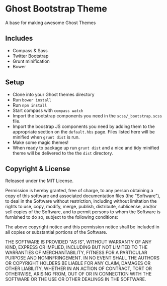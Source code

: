 # Ghost Bootstrap Theme

A base for making awesome Ghost Themes

## Includes

* Compass & Sass
* Twitter Bootstrap
* Grunt minification
* Bower

## Setup

* Clone into your Ghost themes directory
* Run `bower install`
* Run `npm install`
* Start compass with `compass watch`
* Import the bootstrap components you need in the `scss/_bootstrap.scss` file.
* Import the boostrap JS components you need by adding them to the appropriate section on the `default.hbs` page. Files listed here will be minified when `grunt dist` is run.
* Make some magic themes!
* When ready to package up run `grunt dist` and a nice and tidy minified theme will be delivered to the the `dist` directory.

## Copyright & License

Released under the MIT License.

Permission is hereby granted, free of charge, to any person obtaining a copy of this software and associated documentation files (the "Software"), to deal in the Software without restriction, including without limitation the rights to use, copy, modify, merge, publish, distribute, sublicense, and/or sell copies of the Software, and to permit persons to whom the Software is furnished to do so, subject to the following conditions:

The above copyright notice and this permission notice shall be included in all copies or substantial portions of the Software.

THE SOFTWARE IS PROVIDED "AS IS", WITHOUT WARRANTY OF ANY KIND, EXPRESS OR IMPLIED, INCLUDING BUT NOT LIMITED TO THE WARRANTIES OF MERCHANTABILITY, FITNESS FOR A PARTICULAR PURPOSE AND
NONINFRINGEMENT. IN NO EVENT SHALL THE AUTHORS OR COPYRIGHT HOLDERS BE LIABLE FOR ANY CLAIM, DAMAGES OR OTHER LIABILITY, WHETHER IN AN ACTION OF CONTRACT, TORT OR OTHERWISE, ARISING FROM, OUT OF OR IN CONNECTION WITH THE SOFTWARE OR THE USE OR OTHER DEALINGS IN THE SOFTWARE.

